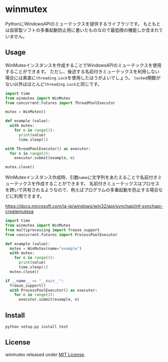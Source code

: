 
# winmutex 

PythonにWindowsAPIのミューテックスを提供するライブラリです。
もともとは自家製ソフトの多重起動防止用に書いたものなので最低限の機能しか含まれていません。

## Usage 

WinMutexインスタンスを作成することでWindowsAPIのミューテックスを使用することができます。
ただし、後述する名前付きミューテックスを利用しない場合には素直に`threading.Lock`を使用したほうがよいでしょう。
`locked`関数がない以外はほとんど`threading.Lock`と同じです。

```py
import time 
from winmutex import WinMutex 
from concurrent.futures import ThreadPoolExecutor

mutex = WinMutex()

def example (value):
  with mutex:
    for n in range(3):
      print(value)
      time.sleep(1)

with ThreadPoolExecutor() as executor:
  for n in range(3):
    executor.submit(example, n)

mutex.close()
```

WinMutexインスタンス作成時、引数`name`に文字列をあたえることで名前付きミューテックスを作成することができます。
名前付きミューテックスはプロセスを跨いで共有されるようなので、例えばプログラムの多重起動を防止する場合などに利用できます。

https://docs.microsoft.com/ja-jp/windows/win32/api/synchapi/nf-synchapi-createmutexa

```py
import time 
from winmutex import WinMutex 
from multiprocessing import freeze_support
from concurrent.futures import ProcessPoolExecutor

def example (value):
  mutex = WinMutex(name="example")
  with mutex:
    for n in range(3):
      print(value)
      time.sleep(1)
  mutex.close()

if __name__ == "__main__": 
  freeze_support()
  with ProcessPoolExecutor() as executor:
    for n in range(3):
      executor.submit(example, n)
```

##

## Install 

```sh
python setup.py install test
````

## License 

winmutex released under [MIT License](LICENSE).
